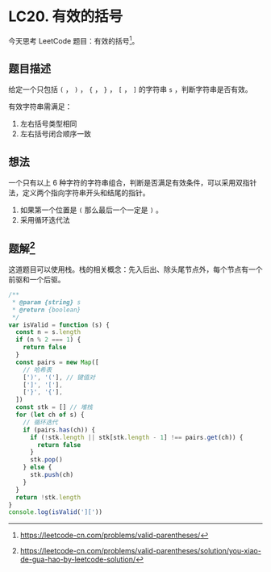 # LC20. 有效的括号

今天思考 LeetCode 题目：有效的括号[^fn:1]。

## 题目描述

给定一个只包括 `(` ， `)` ， `{` ， `}` ， `[` ， `]` 的字符串 `s` ，判断字符串是否有效。

有效字符串需满足：

1.  左右括号类型相同
2.  左右括号闭合顺序一致

## 想法

一个只有以上 6 种字符的字符串组合，判断是否满足有效条件，可以采用双指针法，定义两个指向字符串开头和结尾的指针。

1.  如果第一个位置是 `(` 那么最后一个一定是 `)` 。
2.  采用循环迭代法

## 题解[^fn:2]

这道题目可以使用栈。栈的相关概念：先入后出、除头尾节点外，每个节点有一个前驱和一个后驱。

```js
/**
 * @param {string} s
 * @return {boolean}
 */
var isValid = function (s) {
  const n = s.length
  if (n % 2 === 1) {
    return false
  }
  const pairs = new Map([
    // 哈希表
    [')', '('], // 键值对
    [']', '['],
    ['}', '{'],
  ])
  const stk = [] // 堆栈
  for (let ch of s) {
    // 循环迭代
    if (pairs.has(ch)) {
      if (!stk.length || stk[stk.length - 1] !== pairs.get(ch)) {
        return false
      }
      stk.pop()
    } else {
      stk.push(ch)
    }
  }
  return !stk.length
}
console.log(isValid(']['))
```

[^fn:1]: <https://leetcode-cn.com/problems/valid-parentheses/>
[^fn:2]: <https://leetcode-cn.com/problems/valid-parentheses/solution/you-xiao-de-gua-hao-by-leetcode-solution/>
